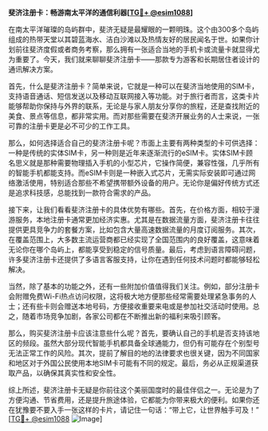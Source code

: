 **斐济注册卡：畅游南太平洋的通信利器[[TG💪+ @esim1088](https://t.me/s/esim1088)]**

在南太平洋璀璨的岛屿群中，斐济无疑是最耀眼的一颗明珠。这个由300多个岛屿组成的热带天堂以其碧蓝海水、洁白沙滩以及热情友好的居民闻名于世。如果你计划前往斐济度假或者商务考察，那么拥有一张适合当地的手机卡或流量卡就显得尤为重要了。今天，我们就来聊聊斐济注册卡——那款专为游客和长期居住者设计的通讯解决方案。

首先，什么是斐济注册卡？简单来说，它就是一种可以在斐济当地使用的SIM卡，支持语音通话、短信发送以及移动互联网接入等功能。对于旅行者而言，这类卡片能够帮助你保持与外界的联系，无论是与家人朋友分享你的旅程，还是查找附近的美食、景点等信息，都非常实用。而对那些需要在斐济开展业务的人士来说，一张可靠的注册卡更是必不可少的工作工具。

那么，如何选择适合自己的斐济注册卡呢？市面上主要有两种类型的卡可供选择：一种是传统的实体SIM卡，另一种则是近年来逐渐流行的eSIM卡。实体SIM卡顾名思义就是那种需要物理插入手机的小型芯片，它操作简便，兼容性强，几乎所有的智能手机都能支持。而eSIM卡则是一种嵌入式芯片，无需实际安装即可通过网络激活使用，特别适合那些不希望携带额外设备的用户。无论你是偏好传统方式还是追求科技感，总能找到一款符合需求的产品。

接下来，让我们看看斐济注册卡的具体优势有哪些。首先，在价格方面，相较于漫游服务，本地注册卡通常更加经济实惠。尤其是在数据流量方面，斐济注册卡往往提供更具竞争力的套餐方案，比如包含大量高速数据流量的月度订阅服务。其次，在覆盖范围上，大多数主流运营商都已经实现了全国范围内的良好覆盖，这意味着无论你在哪个岛屿上，都能享受到稳定的信号质量。最后，考虑到语言障碍问题，许多斐济注册卡还提供了多语言客服支持，让你在遇到任何技术问题时都能够轻松解决。

当然，除了基本的功能之外，还有一些附加价值值得我们关注。例如，部分注册卡会附赠免费Wi-Fi热点访问权限，这将极大地方便那些经常需要处理紧急事务的人士；还有些卡则会赠送本地号码，方便接收重要来电或是参加社交活动时使用。总之，随着市场竞争加剧，各家公司都在不断推出新的福利来吸引顾客。

那么，购买斐济注册卡应该注意些什么呢？首先，要确认自己的手机是否支持该地区的频段。虽然大部分现代智能手机都具备全球通能力，但仍有可能存在个别型号无法正常工作的风险。其次，提前了解目的地的法律要求也很关键，因为不同国家和地区对于外国公民使用本地SIM卡可能有不同的规定。最后，务必从正规渠道获取产品，以确保其真实性和安全性。

综上所述，斐济注册卡无疑是你前往这个美丽国度时的最佳伴侣之一。无论是为了方便沟通、节省费用，还是提升旅途体验，它都能为你带来极大的便利。如果你还在犹豫要不要入手一张这样的卡片，请记住一句话：“带上它，让世界触手可及！” [[TG💪+ @esim1088](https://t.me/s/esim1088) ![Image](https://i.postimg.cc/4NQfJmqS/Snipaste-2025-05-13-00-14-12.png)]